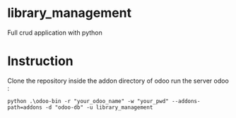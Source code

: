 # library_management

Full crud application with python

# Instruction

Clone the repository inside the addon directory of odoo
run the server odoo :

```
python .\odoo-bin -r "your_odoo_name" -w "your_pwd" --addons-path=addons -d "odoo-db" -u library_management
```
